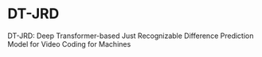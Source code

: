# DT-JRD
DT-JRD: Deep Transformer-based Just Recognizable Difference Prediction Model for Video Coding for Machines
